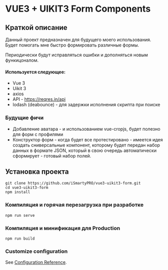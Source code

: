 # VUE3 + UIKIT3 Form Components

## Краткой описание
Данный проект предназначен для будущего моего использования.
Будет помогать мне быстро формировать различные формы.

Периодически будут исправляться ошибки и дополняться новым функицоналом.

#### Используется следующее:
* Vue 3
* Uikit 3
* axios
* API - https://reqres.in/api
* lodash (deabounce) - для задержки исполнения скрипта при поиске


### Будущие фичи
* Добавление аватара - и использованием vue-cropjs, будет полезно для форм с профилями
* Конструктор форм - когда будет все протестировано - имеется идея создать сниверсальные компонент, которому будет передан набор данных в формате JSON, который в свою очередь автоматически сформирует - готовый набор полей.

## Установка проекта
```
git clone https://github.com/iSmartyPRO/vue3-uikit3-form.git
cd vue3-uikit3-form
npm install
```

### Компиляция и горячая перезагрузка при разработке
```
npm run serve
```

### Компиляция и минификация для Production
```
npm run build
```

### Customize configuration
See [Configuration Reference](https://cli.vuejs.org/config/).
